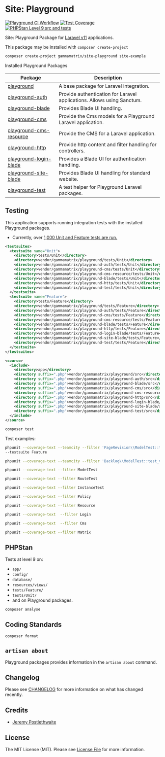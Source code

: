# Site: Playground

[![Playground CI Workflow](https://github.com/gammamatrix/site-playground/actions/workflows/ci.yml/badge.svg?branch=develop)](https://raw.githubusercontent.com/gammamatrix/site-playground/testing/develop/testdox.txt)
[![Test Coverage](https://raw.githubusercontent.com/gammamatrix/site-playground/testing/develop/coverage.svg)](tests)
[![PHPStan Level 9 src and tests](https://img.shields.io/badge/PHPStan-level%209-brightgreen)](.github/workflows/ci.yml#L120)
<!-- [![Playground on Packagist](https://img.shields.io/packagist/v/gammamatrix/playground)](https://packagist.org/packages/gammamatrix/playground) -->


Site: Playground Package for [Laravel v11](https://laravel.com/docs/11.x) applications.

This package may be installed with `composer create-project`

```sh
composer create-project gammamatrix/site-playground site-example
```

Installed Playground Packages

| Package | Description|
|---------|------------|
| [playground](https://github.com/gammamatrix/playground) | A base package for Laravel integration. |
| [playground-auth](https://github.com/gammamatrix/playground-auth) | Provide authentication for Laravel applications. Allows using Sanctum. |
| [playground-blade](https://github.com/gammamatrix/playground-blade) | Provides Blade UI handling. |
| [playground-cms](https://github.com/gammamatrix/playground-cms) | Provide the Cms models for a Playground Laravel application. |
| [playground-cms-resource](https://github.com/gammamatrix/playground-cms-resource) | Provide the CMS for a Laravel application. |
| [playground-http](https://github.com/gammamatrix/playground-http) | Provide http content and filter handling for controllers. |
| [playground-login-blade](https://github.com/gammamatrix/playground-login-blade) | Provides a Blade UI for authentication handling. |
| [playground-site-blade](https://github.com/gammamatrix/playground-site-blade) | Provides Blade UI handling for standard website. |
| [playground-test](https://github.com/gammamatrix/playground-test) | A test helper for Playground Laravel packages. |

## Testing

This application supports running integration tests with the installed Playground packages.
- Currently, over [1,000 Unit and Feature tests are run.](https://raw.githubusercontent.com/gammamatrix/site-playground/testing/develop/testdox.txt)

```xml
<testsuites>
  <testsuite name="Unit">
    <directory>tests/Unit</directory>
    <directory>vendor/gammamatrix/playground/tests/Unit</directory>
    <directory>vendor/gammamatrix/playground-auth/tests/Unit</directory>
    <directory>vendor/gammamatrix/playground-cms/tests/Unit</directory>
    <directory>vendor/gammamatrix/playground-cms-resource/tests/Unit</directory>
    <directory>vendor/gammamatrix/playground-blade/tests/Unit</directory>
    <directory>vendor/gammamatrix/playground-http/tests/Unit</directory>
    <directory>vendor/gammamatrix/playground-test/tests/Unit</directory>
  </testsuite>
  <testsuite name="Feature">
    <directory>tests/Feature</directory>
    <directory>vendor/gammamatrix/playground/tests/Feature</directory>
    <directory>vendor/gammamatrix/playground-auth/tests/Feature</directory>
    <directory>vendor/gammamatrix/playground-cms/tests/Feature</directory>
    <directory>vendor/gammamatrix/playground-cms-resource/tests/Feature</directory>
    <directory>vendor/gammamatrix/playground-blade/tests/Feature</directory>
    <directory>vendor/gammamatrix/playground-http/tests/Feature</directory>
    <directory>vendor/gammamatrix/playground-login-blade/tests/Feature</directory>
    <directory>vendor/gammamatrix/playground-site-blade/tests/Feature</directory>
    <directory>vendor/gammamatrix/playground-test/tests/Feature</directory>
  </testsuite>
</testsuites>

<source>
  <include>
    <directory>app</directory>
    <directory suffix=".php">vendor/gammamatrix/playground/src</directory>
    <directory suffix=".php">vendor/gammamatrix/playground-auth/src</directory>
    <directory suffix=".php">vendor/gammamatrix/playground-blade/src</directory>
    <directory suffix=".php">vendor/gammamatrix/playground-cms/src</directory>
    <directory suffix=".php">vendor/gammamatrix/playground-cms-resource/src</directory>
    <directory suffix=".php">vendor/gammamatrix/playground-http/src</directory>
    <directory suffix=".php">vendor/gammamatrix/playground-login-blade/src</directory>
    <directory suffix=".php">vendor/gammamatrix/playground-site-blade/src</directory>
    <directory suffix=".php">vendor/gammamatrix/playground-test/src</directory>
  </include>
</source>
```

```sh
composer test
```

Test examples:

```sh
phpunit --coverage-text --teamcity --filter 'PageRevision\\ModelTest::test_verify_model_relationships'
--testsuite Feature

phpunit --coverage-text --teamcity --filter 'Backlog\\ModelTest::test_verify_model_relationships' --testsuite Feature
```

```sh
phpunit --coverage-text --filter ModelTest
```

```sh
phpunit --coverage-text --filter RouteTest
```

```sh
phpunit --coverage-text --filter InstanceTest
```

```sh
phpunit --coverage-text --filter Policy
```

```sh
phpunit --coverage-text --filter Resource
```

```sh
phpunit --coverage-text  --filter Login
```

```sh
phpunit --coverage-text  --filter Cms
```

```sh
phpunit --coverage-text --filter Matrix
```


## PHPStan

Tests at level 9 on:
- `app/`
- `config/`
- `database/`
- `resources/views/`
- `tests/Feature/`
- `tests/Unit/`
- and on Playground packages.

```sh
composer analyse
```

## Coding Standards

```sh
composer format
```

## `artisan about`

Playground packages provides information in the `artisan about` command.


## Changelog

Please see [CHANGELOG](CHANGELOG.md) for more information on what has changed recently.

## Credits

- [Jeremy Postlethwaite](https://github.com/gammamatrix)

## License

The MIT License (MIT). Please see [License File](LICENSE.md) for more information.
